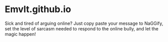 # Emvlt.github.io
Sick and tired of arguing online?
Just copy paste your message to NaGGify, set the level of sarcasm needed to respond to the online bully, and let the magic happen!
